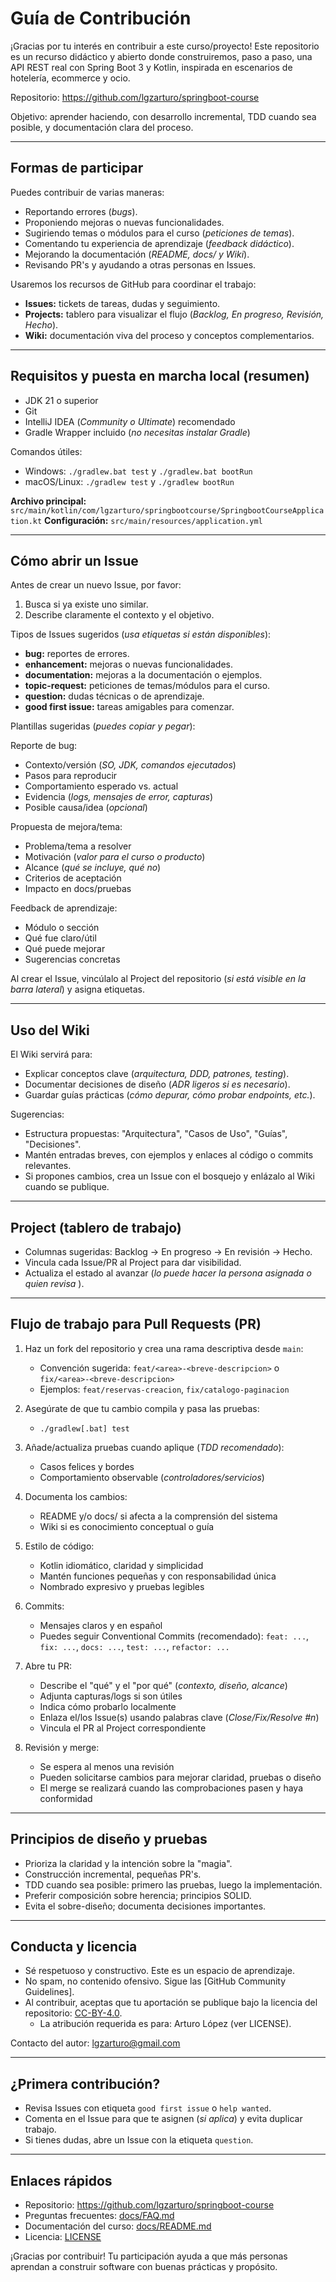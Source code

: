 # Guía de Contribución

¡Gracias por tu interés en contribuir a este curso/proyecto! Este repositorio es un recurso didáctico y abierto donde construiremos, paso a paso, una API REST real con Spring Boot 3 y Kotlin, inspirada en escenarios de hotelería, ecommerce y ocio.

Repositorio: https://github.com/lgzarturo/springboot-course

Objetivo: aprender haciendo, con desarrollo incremental, TDD cuando sea posible, y documentación clara del proceso.

---

## Formas de participar

Puedes contribuir de varias maneras:

- Reportando errores (*bugs*).
- Proponiendo mejoras o nuevas funcionalidades.
- Sugiriendo temas o módulos para el curso (*peticiones de temas*).
- Comentando tu experiencia de aprendizaje (*feedback didáctico*).
- Mejorando la documentación (*README, docs/ y Wiki*).
- Revisando PR's y ayudando a otras personas en Issues.

Usaremos los recursos de GitHub para coordinar el trabajo:

- **Issues:** tickets de tareas, dudas y seguimiento.
- **Projects:** tablero para visualizar el flujo (*Backlog, En progreso, Revisión, Hecho*).
- **Wiki:** documentación viva del proceso y conceptos complementarios.

---

## Requisitos y puesta en marcha local (resumen)

- JDK 21 o superior
- Git
- IntelliJ IDEA (*Community o Ultimate*) recomendado
- Gradle Wrapper incluido (*no necesitas instalar Gradle*)

Comandos útiles:

- Windows: `./gradlew.bat test` y `./gradlew.bat bootRun`
- macOS/Linux: `./gradlew test` y `./gradlew bootRun`

**Archivo principal:** `src/main/kotlin/com/lgzarturo/springbootcourse/SpringbootCourseApplication.kt`
**Configuración:** `src/main/resources/application.yml`

---

## Cómo abrir un Issue

Antes de crear un nuevo Issue, por favor:

1) Busca si ya existe uno similar.
2) Describe claramente el contexto y el objetivo.

Tipos de Issues sugeridos (*usa etiquetas si están disponibles*):

- **bug:** reportes de errores.
- **enhancement:** mejoras o nuevas funcionalidades.
- **documentation:** mejoras a la documentación o ejemplos.
- **topic-request:** peticiones de temas/módulos para el curso.
- **question:** dudas técnicas o de aprendizaje.
- **good first issue:** tareas amigables para comenzar.

Plantillas sugeridas (*puedes copiar y pegar*):

Reporte de bug:

- Contexto/versión (*SO, JDK, comandos ejecutados*)
- Pasos para reproducir
- Comportamiento esperado vs. actual
- Evidencia (*logs, mensajes de error, capturas*)
- Posible causa/idea (*opcional*)

Propuesta de mejora/tema:

- Problema/tema a resolver
- Motivación (*valor para el curso o producto*)
- Alcance (*qué se incluye, qué no*)
- Criterios de aceptación
- Impacto en docs/pruebas

Feedback de aprendizaje:

- Módulo o sección
- Qué fue claro/útil
- Qué puede mejorar
- Sugerencias concretas

Al crear el Issue, vincúlalo al Project del repositorio (*si está visible en la barra lateral*) y asigna etiquetas.

---

## Uso del Wiki

El Wiki servirá para:

- Explicar conceptos clave (*arquitectura, DDD, patrones, testing*).
- Documentar decisiones de diseño (*ADR ligeros si es necesario*).
- Guardar guías prácticas (*cómo depurar, cómo probar endpoints, etc.*).

Sugerencias:

- Estructura propuestas: "Arquitectura", "Casos de Uso", "Guías", "Decisiones".
- Mantén entradas breves, con ejemplos y enlaces al código o commits relevantes.
- Si propones cambios, crea un Issue con el bosquejo y enlázalo al Wiki cuando se publique.

---

## Project (tablero de trabajo)

- Columnas sugeridas: Backlog → En progreso → En revisión → Hecho.
- Vincula cada Issue/PR al Project para dar visibilidad.
- Actualiza el estado al avanzar (*lo puede hacer la persona asignada o quien revisa*  ).

---

## Flujo de trabajo para Pull Requests (PR)

1) Haz un fork del repositorio y crea una rama descriptiva desde `main`:
   - Convención sugerida: `feat/<area>-<breve-descripcion>` o `fix/<area>-<breve-descripcion>`
   - Ejemplos: `feat/reservas-creacion`, `fix/catalogo-paginacion`

2) Asegúrate de que tu cambio compila y pasa las pruebas:
   - `./gradlew[.bat] test`

3) Añade/actualiza pruebas cuando aplique (*TDD recomendado*):
   - Casos felices y bordes
   - Comportamiento observable (*controladores/servicios*)

4) Documenta los cambios:
   - README y/o docs/ si afecta a la comprensión del sistema
   - Wiki si es conocimiento conceptual o guía

5) Estilo de código:
   - Kotlin idiomático, claridad y simplicidad
   - Mantén funciones pequeñas y con responsabilidad única
   - Nombrado expresivo y pruebas legibles

6) Commits:
   - Mensajes claros y en español
   - Puedes seguir Conventional Commits (recomendado): `feat: ...`, `fix: ...`, `docs: ...`, `test: ...`, `refactor: ...`

7) Abre tu PR:
   - Describe el "qué" y el "por qué" (*contexto, diseño, alcance*)
   - Adjunta capturas/logs si son útiles
   - Indica cómo probarlo localmente
   - Enlaza el/los Issue(s) usando palabras clave (*Close/Fix/Resolve #n*)
   - Vincula el PR al Project correspondiente

8) Revisión y merge:
   - Se espera al menos una revisión
   - Pueden solicitarse cambios para mejorar claridad, pruebas o diseño
   - El merge se realizará cuando las comprobaciones pasen y haya conformidad

---

## Principios de diseño y pruebas

- Prioriza la claridad y la intención sobre la "magia".
- Construcción incremental, pequeñas PR's.
- TDD cuando sea posible: primero las pruebas, luego la implementación.
- Preferir composición sobre herencia; principios SOLID.
- Evita el sobre-diseño; documenta decisiones importantes.

---

## Conducta y licencia

- Sé respetuoso y constructivo. Este es un espacio de aprendizaje.
- No spam, no contenido ofensivo. Sigue las [GitHub Community Guidelines].
- Al contribuir, aceptas que tu aportación se publique bajo la licencia del repositorio: [CC-BY-4.0](LICENSE).
  - La atribución requerida es para: Arturo López (ver LICENSE).

Contacto del autor: lgzarturo@gmail.com

---

## ¿Primera contribución?

- Revisa Issues con etiqueta `good first issue` o `help wanted`.
- Comenta en el Issue para que te asignen (*si aplica*) y evita duplicar trabajo.
- Si tienes dudas, abre un Issue con la etiqueta `question`.

---

## Enlaces rápidos

- Repositorio: https://github.com/lgzarturo/springboot-course
- Preguntas frecuentes: [docs/FAQ.md](docs/FAQ.md)
- Documentación del curso: [docs/README.md](docs/README.md)
- Licencia: [LICENSE](LICENSE)

¡Gracias por contribuir! Tu participación ayuda a que más personas aprendan a construir software con buenas prácticas y propósito.
